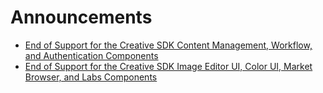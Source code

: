 # Announcements

- [End of Support for the Creative SDK Content Management, Workflow, and Authentication Components](./creative-sdk-components-end-of-life.md)
- [End of Support for the Creative SDK Image Editor UI, Color UI, Market Browser, and Labs Components](./creative-sdk-image-editor-ui-end-of-life.md)
